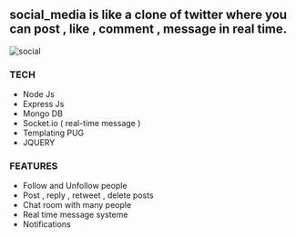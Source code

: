 ## social_media is like a clone of twitter where you can post , like , comment , message in real time.

![social](https://user-images.githubusercontent.com/53177468/103832702-35495880-507f-11eb-9894-dd845c70c80d.PNG)


### TECH
  - Node Js 
  - Express Js 
  - Mongo DB
  - Socket.io ( real-time message )
  - Templating PUG
  - JQUERY
  
### FEATURES
  - Follow and Unfollow people
  - Post , reply , retweet , delete posts
  - Chat room with many people
  - Real time message systeme
  - Notifications
  

